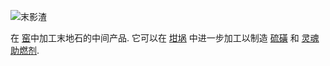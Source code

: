 ![末影渣](item:betterwithmods:material@39)

在 [窑](../blocks/kiln.md)中加工末地石的中间产品. 它可以在 [坩埚](../blocks/crucible.md) 中进一步加工以制造 [硫磺](brimstone.md) 和 [灵魂助燃剂](soul_flux.md).